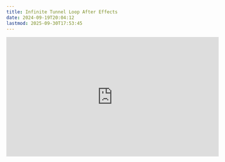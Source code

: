 ```yaml
---
title: Infinite Tunnel Loop After Effects
date: 2024-09-19T20:04:12
lastmod: 2025-09-30T17:53:45
---
```


<div class="iframe-16-9-container">
<iframe class="youTubeIframe" width="560" height="315" src="https://www.youtube.com/embed/C9RFlNOnGk8" title="YouTube video player" frameborder="0" allow="accelerometer; autoplay; clipboard-write; encrypted-media; gyroscope; picture-in-picture; web-share" referrerpolicy="strict-origin-when-cross-origin" allowfullscreen></iframe>
</div>
